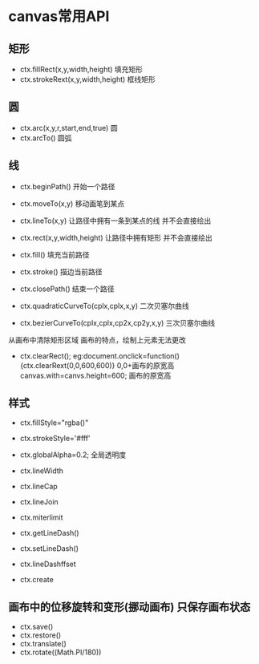 # canvas常用API


## 矩形
* ctx.fillRect(x,y,width,height)    填充矩形
* ctx.strokeRext(x,y,width,height)  框线矩形


## 圆
* ctx.arc(x,y,r,start,end,true)         圆
* ctx.arcTo()       圆弧


## 线
* ctx.beginPath()   开始一个路径
* ctx.moveTo(x,y)      移动画笔到某点
* ctx.lineTo(x,y)      让路径中拥有一条到某点的线   并不会直接绘出
* ctx.rect(x,y,width,height)     让路径中拥有矩形   并不会直接绘出
* ctx.fill()        填充当前路径
* ctx.stroke()      描边当前路径
* ctx.closePath()   结束一个路径

* ctx.quadraticCurveTo(cplx,cplx,x,y)  二次贝塞尔曲线
* ctx.bezierCurveTo(cplx,cplx,cp2x,cp2y,x,y)  三次贝塞尔曲线


从画布中清除矩形区域
画布的特点，绘制上元素无法更改
* ctx.clearRect();   eg:document.onclick=function(){ctx.clearRext(0,0,600,600)}  0,0+画布的原宽高
                        canvas.with=canvs.height=600;  画布的原宽高

## 样式
* ctx.fillStyle="rgba()"
* ctx.strokeStyle='#fff'
* ctx.globalAlpha=0.2;  全局透明度
* ctx.lineWidth
* ctx.lineCap
* ctx.lineJoin
* ctx.miterlimit
* ctx.getLineDash()
* ctx.setLineDash()
* ctx.lineDashffset

* ctx.create


## 画布中的位移旋转和变形(挪动画布)  只保存画布状态
* ctx.save()
* ctx.restore()
* ctx.translate()
* ctx.rotate((Math.PI/180))